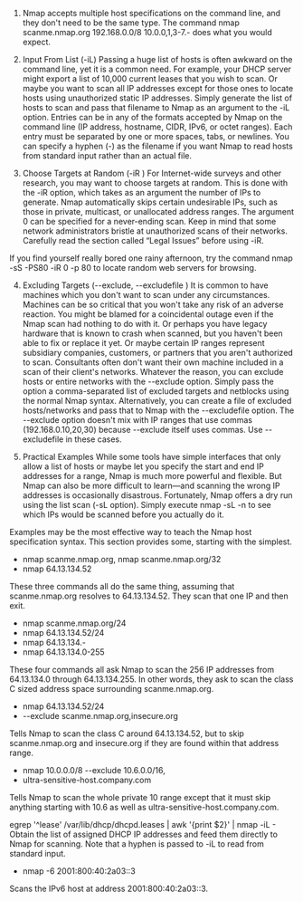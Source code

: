 1. Nmap accepts multiple host specifications on the command line, and they don't need to be the same type. The command nmap scanme.nmap.org 192.168.0.0/8 10.0.0,1,3-7.- does what you would expect.

2. Input From List (-iL)
Passing a huge list of hosts is often awkward on the command line, yet it is a common need. For example, your DHCP server might export a list of 10,000 current leases that you wish to scan. Or maybe you want to scan all IP addresses except for those ones to locate hosts using unauthorized static IP addresses. Simply generate the list of hosts to scan and pass that filename to Nmap as an argument to the -iL option. Entries can be in any of the formats accepted by Nmap on the command line (IP address, hostname, CIDR, IPv6, or octet ranges). Each entry must be separated by one or more spaces, tabs, or newlines. You can specify a hyphen (-) as the filename if you want Nmap to read hosts from standard input rather than an actual file.

3. Choose Targets at Random (-iR <numtargets>)
For Internet-wide surveys and other research, you may want to choose targets at random. This is done with the -iR option, which takes as an argument the number of IPs to generate. Nmap automatically skips certain undesirable IPs, such as those in private, multicast, or unallocated address ranges. The argument 0 can be specified for a never-ending scan. Keep in mind that some network administrators bristle at unauthorized scans of their networks. Carefully read the section called “Legal Issues” before using -iR.

If you find yourself really bored one rainy afternoon, try the command nmap -sS -PS80 -iR 0 -p 80 to locate random web servers for browsing.

4. Excluding Targets (--exclude, --excludefile <filename>)
It is common to have machines which you don't want to scan under any circumstances. Machines can be so critical that you won't take any risk of an adverse reaction. You might be blamed for a coincidental outage even if the Nmap scan had nothing to do with it. Or perhaps you have legacy hardware that is known to crash when scanned, but you haven't been able to fix or replace it yet. Or maybe certain IP ranges represent subsidiary companies, customers, or partners that you aren't authorized to scan. Consultants often don't want their own machine included in a scan of their client's networks. Whatever the reason, you can exclude hosts or entire networks with the --exclude option. Simply pass the option a comma-separated list of excluded targets and netblocks using the normal Nmap syntax. Alternatively, you can create a file of excluded hosts/networks and pass that to Nmap with the --excludefile option. The --exclude option doesn't mix with IP ranges that use commas (192.168.0.10,20,30) because --exclude itself uses commas. Use --excludefile in these cases.

5. Practical Examples
While some tools have simple interfaces that only allow a list of hosts or maybe let you specify the start and end IP addresses for a range, Nmap is much more powerful and flexible. But Nmap can also be more difficult to learn—and scanning the wrong IP addresses is occasionally disastrous. Fortunately, Nmap offers a dry run using the list scan (-sL option). Simply execute nmap -sL -n <targets> to see which IPs would be scanned before you actually do it.

Examples may be the most effective way to teach the Nmap host specification syntax. This section provides some, starting with the simplest.

 - nmap scanme.nmap.org, nmap scanme.nmap.org/32
 - nmap 64.13.134.52
 
These three commands all do the same thing, assuming that scanme.nmap.org resolves to 64.13.134.52. They scan that one IP and then exit.

 - nmap scanme.nmap.org/24
 - nmap 64.13.134.52/24
 - nmap 64.13.134.- 
 - nmap 64.13.134.0-255

These four commands all ask Nmap to scan the 256 IP addresses from 64.13.134.0 through 64.13.134.255. In other words, they ask to scan the class C sized address space surrounding scanme.nmap.org.

 - nmap 64.13.134.52/24 
 - --exclude scanme.nmap.org,insecure.org

Tells Nmap to scan the class C around 64.13.134.52, but to skip scanme.nmap.org and insecure.org if they are found within that address range.

 - nmap 10.0.0.0/8 --exclude 10.6.0.0/16,
 - ultra-sensitive-host.company.com

Tells Nmap to scan the whole private 10 range except that it must skip anything starting with 10.6 as well as ultra-sensitive-host.company.com.

egrep '^lease' /var/lib/dhcp/dhcpd.leases | awk '{print $2}' | nmap -iL -
Obtain the list of assigned DHCP IP addresses and feed them directly to Nmap for scanning. Note that a hyphen is passed to -iL to read from standard input.

 - nmap -6 2001:800:40:2a03::3

Scans the IPv6 host at address 2001:800:40:2a03::3.